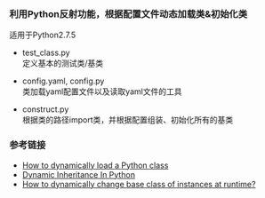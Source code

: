 <h3> 利用Python反射功能，根据配置文件动态加载类&初始化类</h3>
适用于Python2.7.5

 - test_class.py   
定义基本的测试类/基类   

 - config.yaml, config.py    
类加载yaml配置文件以及读取yaml文件的工具    

 - construct.py   
根据类的路径import类，并根据配置组装、初始化所有的基类    


### 参考链接
 - [How to dynamically load a Python class](https://stackoverflow.com/questions/547829/how-to-dynamically-load-a-python-class?answertab=oldest#tab-top)   
 - [Dynamic Inheritance In Python](http://alexgaudio.com/2011/10/07/dynamic-inheritance-python.html)    
 - [How to dynamically change base class of instances at runtime?](https://stackoverflow.com/questions/9539052/how-to-dynamically-change-base-class-of-instances-at-runtime)


